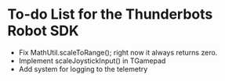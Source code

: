 # To-do List for the Thunderbots Robot SDK

* Fix MathUtil.scaleToRange(); right now it always returns zero.
* Implement scaleJoystickInput() in TGamepad
* Add system for logging to the telemetry